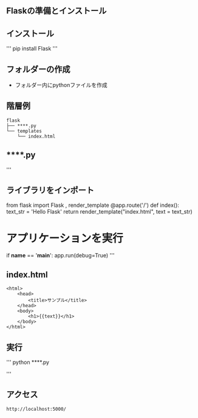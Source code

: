 ## Flaskの準備とインストール

## インストール
'''
pip install Flask
'''

## フォルダーの作成
- フォルダー内にpythonファイルを作成

## 階層例
```
flask
├── ****.py
└── templates
    └── index.html
``` 

## ****.py
'''
## ライブラリをインポート
from flask import Flask , render_template 
@app.route('/')
def index():
    text_str = 'Hello Flask'
    return render_template("index.html", text = text_str)

# アプリケーションを実行
if __name__ == '__main__':
    app.run(debug=True)
'''

## index.html
```
<html>
	<head>
		<title>サンプル</title>
	</head>
	<body>
		<h1>{{text}}</h1>
	</body>
</html>
```

## 実行
'''
python ****.py

'''

## アクセス
```
http://localhost:5000/
```